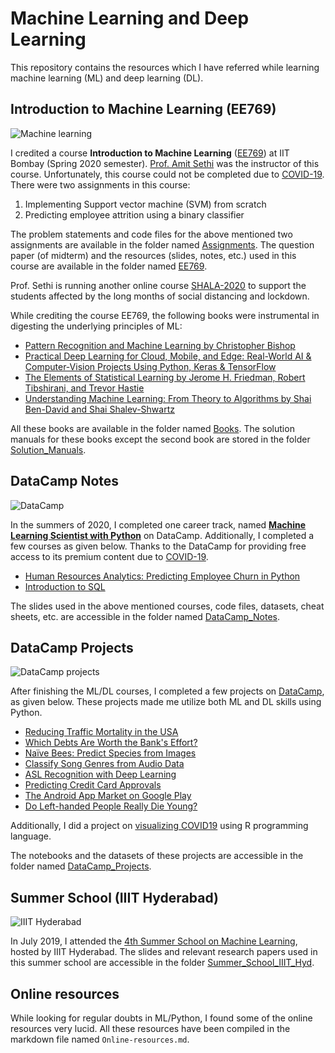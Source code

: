 # Machine Learning and Deep Learning 
This repository contains the resources which I have referred while learning machine learning (ML) and deep learning (DL). 

## Introduction to Machine Learning (EE769)
![Machine learning](https://www.newgenapps.com/wp-content/uploads/2020/04/1_c_fiB-YgbnMl6nntYGBMHQ-1080x675.jpeg)

I credited a course **Introduction to Machine Learning** ([EE769](https://www.ee.iitb.ac.in/web/academics/courses/EE769)) at IIT Bombay (Spring 2020 semester). [Prof. Amit Sethi](https://www.ee.iitb.ac.in/~asethi/) was the instructor of this course.  Unfortunately, this course could not be completed due to [COVID-19](https://www.who.int/emergencies/diseases/novel-coronavirus-2019). There were two assignments in this course: 

1. Implementing Support vector machine (SVM) from scratch 
2. Predicting employee attrition using a binary classifier 

The problem statements and code files for the above mentioned two assignments are available in the folder named [Assignments](https://github.com/SudhakarKuma/Machine_Learning/tree/master/EE769/Assignments). The question paper (of midterm) and the resources (slides, notes, etc.) used in this course are available in the folder named [EE769](https://github.com/SudhakarKuma/Machine_Learning/tree/master/EE769).

Prof. Sethi is running another online course [SHALA-2020](https://shala2020.github.io/) to support the students affected by the long months of social distancing and lockdown.

While crediting the course EE769, the following books were instrumental in digesting the underlying principles of ML: 

* [Pattern Recognition and Machine Learning by Christopher Bishop](http://users.isr.ist.utl.pt/~wurmd/Livros/school/Bishop%20-%20Pattern%20Recognition%20And%20Machine%20Learning%20-%20Springer%20%202006.pdf)
* [Practical Deep Learning for Cloud, Mobile, and Edge: Real-World AI & Computer-Vision Projects Using Python, Keras & TensorFlow](https://pages.dataiku.com/hubfs/o-reilly-deep-learning.pdf)
* [The Elements of Statistical Learning by Jerome H. Friedman, Robert Tibshirani, and Trevor Hastie](https://web.stanford.edu/~hastie/Papers/ESLII.pdf)
* [Understanding Machine Learning: From Theory to Algorithms by Shai Ben-David and Shai Shalev-Shwartz](https://www.cs.huji.ac.il/~shais/UnderstandingMachineLearning/understanding-machine-learning-theory-algorithms.pdf)

All these books are available in the folder named [Books](https://github.com/SudhakarKuma/Machine_Learning/tree/master/Books). The solution manuals for these books except the second book are stored in the folder [Solution_Manuals](https://github.com/SudhakarKuma/Machine_Learning/tree/master/Solution_Manuals). 

## DataCamp Notes 

![DataCamp](https://moderndive.com/previous_versions/v0.4.0/images/datacamp.png)

In the summers of 2020, I completed one career track, named **[Machine Learning Scientist with Python](https://learn.datacamp.com/career-tracks/machine-learning-scientist-with-python)** on DataCamp. Additionally, I completed a few courses as given below. Thanks to the DataCamp for providing free access to its premium content due to [COVID-19](https://www.who.int/emergencies/diseases/novel-coronavirus-2019). 

* [Human Resources Analytics: Predicting Employee Churn in Python](https://learn.datacamp.com/courses/human-resources-analytics-predicting-employee-churn-in-python)
* [Introduction to SQL](https://learn.datacamp.com/courses/introduction-to-sql)

The slides used in the above mentioned courses, code files, datasets, cheat sheets, etc. are accessible in the folder named [DataCamp_Notes](https://github.com/SudhakarKuma/Machine_Learning/tree/master/DataCamp_Notes). 

## DataCamp Projects 
![DataCamp projects](https://cdn.datacamp.com/main-app/assets/projects/projects-illustration-fb3e253ea0527cd53aafbd5ed1c4570a5c818c8deba9d0cedceb095bf64cb3fa.svg)

After finishing the ML/DL courses, I completed a few projects on [DataCamp](https://learn.datacamp.com/projects), as given below. These projects made me utilize both ML and DL skills using Python. 

* [Reducing Traffic Mortality in the USA](https://learn.datacamp.com/projects/462)
* [Which Debts Are Worth the Bank's Effort?](https://learn.datacamp.com/projects/504)
* [Naïve Bees: Predict Species from Images](https://learn.datacamp.com/projects/412)
* [Classify Song Genres from Audio Data](https://learn.datacamp.com/projects/449)
* [ASL Recognition with Deep Learning](https://learn.datacamp.com/projects/509)
* [Predicting Credit Card Approvals](https://learn.datacamp.com/projects/558)
* [The Android App Market on Google Play](https://learn.datacamp.com/projects/619)
* [Do Left-handed People Really Die Young?](https://learn.datacamp.com/projects/479)

Additionally, I did a project on [visualizing COVID19](https://learn.datacamp.com/projects/870) using R programming language. 

The notebooks and the datasets of these projects are accessible in the folder named [DataCamp_Projects](https://github.com/SudhakarKuma/Machine_Learning/tree/master/DataCamp_Projects). 

## Summer School (IIIT Hyderabad)
![IIIT Hyderabad](https://miro.medium.com/max/400/1*kzso1Ojfc8c0moD2bIs_wQ.jpeg)

In July 2019, I attended the [4th Summer School on Machine Learning](http://cvit.iiit.ac.in/mlsummerschool2019/), hosted by IIIT Hyderabad. The slides and relevant research papers used in this summer school are accessible in the folder [Summer_School_IIIT_Hyd](https://github.com/SudhakarKuma/Machine_Learning/tree/master/Summer_School_IIIT_Hyd). 

## Online resources 
While looking for regular doubts in ML/Python, I found some of the online resources very lucid. All these resources have been compiled in the markdown file named `Online-resources.md`. 

